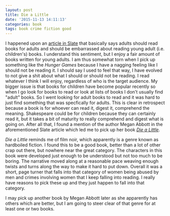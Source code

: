 ```yaml
---
layout: post
title: Die a Little
date: '2015-11-13 14:11:13'
categories: book
tags: book crime fiction good
---
```


I happened upon an [article in Slate][slate] that basically says
adults should read books for adults and should be embarrassed about
reading young adult (i.e. children's) books. I understand this sentiment,
but I enjoy a fair amount of books written for young adults. I am thus
somewhat torn when I pick up something like the *Hunger Games* because
I have a nagging feeling like I should not be reading it. I should say I
used to feel that way, I have evolved to not give a shit about what I
should or should not be reading. I read whatever I think I will enjoy,
regardless of who is the target audience. My bigger issue is that books
for children have become popular recently so when I go look for books to
read or look at lists of books I don't usually find "adult" books. So I
went looking for adult books to read and it was hard to just find something
that was specfically for adults. This is clear in retrospect because a book
is for whoever can read it, digest it, comprehend the meaning. Shakespeare
could be for children because they can certainly read it, but it takes a bit
of maturity to really comprehend and digest what is going on. After all that,
I found a mention of the author Megan Abbott in the aforementioned Slate article
which led me to pick up her book [*Die a Little*][die-amazon].

*Die a Little* reminds me of film noir, which apparently is a genre
known as hardboiled fiction. I found this to be a good book, better than
a lot of other crap out there, but nowhere near the great category. The characters
in this book were developed just enough to be understood but not too much
to be boring. The narrative moved along at a reasonable pace weaving enough
twists and turns along the way to make it hard to put down. Overall it was
a short, page turner that falls into that category of women being abused by
men and crimes involving women that I keep falling into reading. I really
have reasons to pick these up and they just happen to fall into that category.

I may pick up another book by Megan Abbott later as she apparently has others
which are better, but I am going to steer clear of that genre for at least
one or two books.

[slate]:            http://www.slate.com/articles/arts/books/2014/06/against_ya_adults_should_be_embarrassed_to_read_children_s_books.html
[die-amazon]:       http://amzn.com/B000FCJZPE

